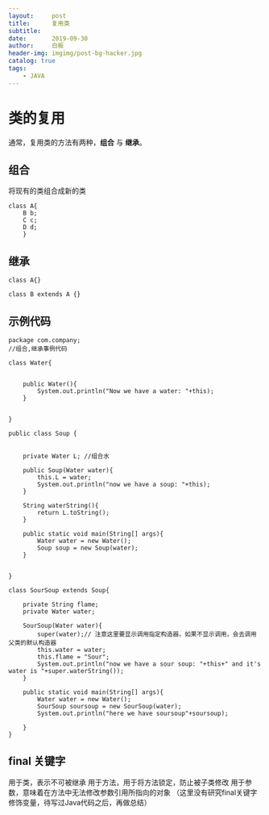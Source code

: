 ```yaml
---
layout:     post
title:      复用类
subtitle:
date:       2019-09-30
author:     白板
header-img: imgimg/post-bg-hacker.jpg
catalog: true
tags:
    - JAVA
---
```



# 类的复用

通常，复用类的方法有两种，__组合__ 与 __继承__。

## 组合

将现有的类组合成新的类
    
    class A{
        B b;
        C c;
        D d;
        }

## 继承

    class A{}

    class B extends A {}

## 示例代码
    package com.company;
    //组合,继承事例代码
    
    class Water{
    
    
        public Water(){
            System.out.println("Now we have a water: "+this);
        }
        
        
    }
    
    public class Soup {
    
    
        private Water L; //组合水
    
        public Soup(Water water){
            this.L = water;
            System.out.println("now we have a soup: "+this);
        }
    
        String waterString(){
            return L.toString();
        }
    
        public static void main(String[] args){
            Water water = new Water();
            Soup soup = new Soup(water);
        }
        
        
    }
    
    class SourSoup extends Soup{
    
        private String flame;
        private Water water;
    
        SourSoup(Water water){
            super(water);// 注意这里要显示调用指定构造器，如果不显示调用，会去调用父类的默认构造器
            this.water = water;
            this.flame = "Sour";
            System.out.println("now we have a sour soup: "+this+" and it's water is "+super.waterString());
        }
    
        public static void main(String[] args){
            Water water = new Water();
            SourSoup soursoup = new SourSoup(water);
            System.out.println("here we have soursoup"+soursoup);
    
        }
    }

## final 关键字

用于类，表示不可被继承
用于方法，用于将方法锁定，防止被子类修改
用于参数，意味着在方法中无法修改参数引用所指向的对象
（这里没有研究final关键字修饰变量，待写过Java代码之后，再做总结）
